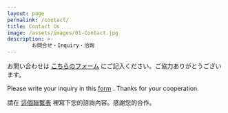 ```yaml
---
layout: page
permalink: /contact/
title: Contact Us
image: /assets/images/01-Contact.jpg
description: >-
        お問合せ・Inquiry・洽詢
---
```

<div class="row justify-content-center">

<!-- <iframe src="https://docs.google.com/forms/d/e/1FAIpQLSdvafVaf_XzeoMF72AbhLFTFj1ycCtNu6fyYIO0LcVbbO1y-g/viewform?embedded=true" width="640" height="1351" frameborder="0" marginheight="0" marginwidth="0" align="middle">Loading...</iframe> -->

  <div class="col-sm-4">
    <p>お問い合わせは
      <a href="https://docs.google.com/forms/d/e/1FAIpQLSdvafVaf_XzeoMF72AbhLFTFj1ycCtNu6fyYIO0LcVbbO1y-g/viewform?usp=sf_link">こちらのフォーム</a>
    にご記入ください。ご協力ありがとうございます。
    </p>
  </div>
  <div class="col-sm-4">
    <p>Please write your inquiry in this
      <a href="https://docs.google.com/forms/d/e/1FAIpQLSdvafVaf_XzeoMF72AbhLFTFj1ycCtNu6fyYIO0LcVbbO1y-g/viewform?usp=sf_link">form</a>
      . Thanks for your cooperation.
    </p>
  </div>
  <div class="col-sm-4">
    <p>請在
      <a href="https://docs.google.com/forms/d/e/1FAIpQLSdvafVaf_XzeoMF72AbhLFTFj1ycCtNu6fyYIO0LcVbbO1y-g/viewform?usp=sf_link">這個聯繫表</a>
    裡寫下您的諮詢內容。感謝您的合作。
    </p>
  </div>

</div> <!-- row -->

